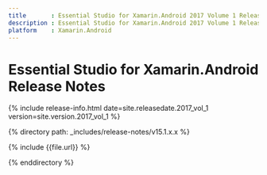 ```yaml
---
title       : Essential Studio for Xamarin.Android 2017 Volume 1 Release Notes
description : Essential Studio for Xamarin.Android 2017 Volume 1 Release Notes
platform    : Xamarin.Android
---
```


# Essential Studio for Xamarin.Android Release Notes

{% include release-info.html date=site.releasedate.2017_vol_1 version=site.version.2017_vol_1 %} 

{% directory path: _includes/release-notes/v15.1.x.x %}

{% include {{file.url}} %}

{% enddirectory %}